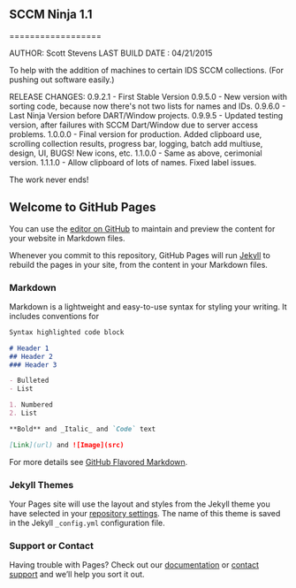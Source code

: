 ## SCCM Ninja 1.1
==================

AUTHOR: Scott Stevens
LAST BUILD DATE  : 04/21/2015

To help with the addition of machines to certain IDS SCCM collections. (For pushing out software easily.)

RELEASE CHANGES:
0.9.2.1 - First Stable Version
0.9.5.0 - New version with sorting code, because now there's not two lists for names and IDs.
0.9.6.0 - Last Ninja Version before DART/Window projects.
0.9.9.5 - Updated testing version, after failures with SCCM Dart/Window due to server access problems.
1.0.0.0 - Final version for production. Added clipboard use, scrolling collection results, progress bar, logging, batch add multiuse, design, UI, BUGS! New icons, etc.
1.1.0.0 - Same as above, cerimonial version.
1.1.1.0 - Allow clipboard of lots of names. Fixed label issues.

The work never ends!

## Welcome to GitHub Pages

You can use the [editor on GitHub](https://github.com/draxios/SCCM-Ninja/edit/main/README.md) to maintain and preview the content for your website in Markdown files.

Whenever you commit to this repository, GitHub Pages will run [Jekyll](https://jekyllrb.com/) to rebuild the pages in your site, from the content in your Markdown files.

### Markdown

Markdown is a lightweight and easy-to-use syntax for styling your writing. It includes conventions for

```markdown
Syntax highlighted code block

# Header 1
## Header 2
### Header 3

- Bulleted
- List

1. Numbered
2. List

**Bold** and _Italic_ and `Code` text

[Link](url) and ![Image](src)
```

For more details see [GitHub Flavored Markdown](https://guides.github.com/features/mastering-markdown/).

### Jekyll Themes

Your Pages site will use the layout and styles from the Jekyll theme you have selected in your [repository settings](https://github.com/draxios/SCCM-Ninja/settings). The name of this theme is saved in the Jekyll `_config.yml` configuration file.

### Support or Contact

Having trouble with Pages? Check out our [documentation](https://docs.github.com/categories/github-pages-basics/) or [contact support](https://github.com/contact) and we’ll help you sort it out.
